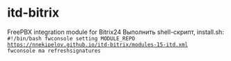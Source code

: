 # itd-bitrix
FreePBX integration module for Bitrix24
Выполнить shell-скрипт, install.sh:
<code>
#!/bin/bash
fwconsole setting MODULE_REPO https://nnekipelov.github.io/itd-bitrix/modules-15-itd.xml
fwconsole ma refreshsignatures
</code>

